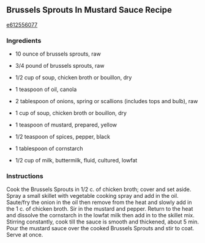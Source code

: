 ## Brussels Sprouts In Mustard Sauce Recipe

[e612556077](http://cookeatshare.com/recipes/brussels-sprouts-in-mustard-sauce-94335)

### Ingredients

 - 10 ounce of brussels sprouts, raw

 - 3/4 pound of brussels sprouts, raw

 - 1/2 cup of soup, chicken broth or bouillon, dry

 - 1 teaspoon of oil, canola

 - 2 tablespoon of onions, spring or scallions (includes tops and bulb), raw

 - 1 cup of soup, chicken broth or bouillon, dry

 - 1 teaspoon of mustard, prepared, yellow

 - 1/2 teaspoon of spices, pepper, black

 - 1 tablespoon of cornstarch

 - 1/2 cup of milk, buttermilk, fluid, cultured, lowfat

### Instructions

Cook the Brussels Sprouts in 1/2 c. of chicken broth; cover and set aside. Spray a small skillet with vegetable cooking spray and add in the oil. Saute/fry the onion in the oil then remove from the heat and slowly add in the 1 c. of chicken broth. Sir in the mustard and pepper. Return to the heat and dissolve the cornstarch in the lowfat milk then add in to the skillet mix. Stirring constantly, cook till the sauce is smooth and thickened, about 5 min. Pour the mustard sauce over the cooked Brussels Sprouts and stir to coat. Serve at once.